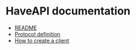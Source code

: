 HaveAPI documentation
=====================

 - [README](doc/readme)
 - [Protocol definition](doc/protocol.md)
 - [How to create a client](doc/create-client.md)
